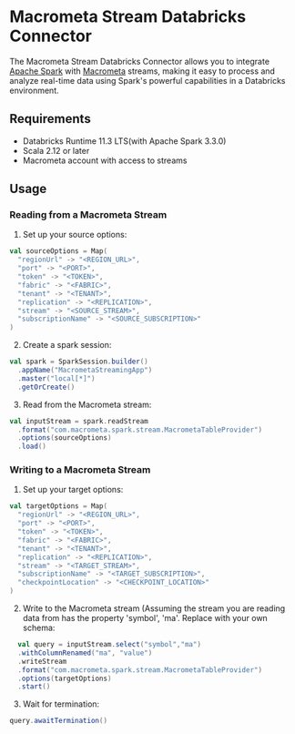 # Macrometa Stream Databricks Connector

The Macrometa Stream Databricks Connector allows you to integrate [Apache Spark](https://spark.apache.org/) with [Macrometa](https://www.macrometa.com/docs/streams/) streams, making it easy to process and analyze real-time data using Spark's powerful capabilities in a Databricks environment.

## Requirements

- Databricks Runtime 11.3 LTS(with Apache Spark 3.3.0)
- Scala 2.12 or later
- Macrometa account with access to streams

## Usage

### Reading from a Macrometa Stream

1. Set up your source options:

```scala
val sourceOptions = Map(
  "regionUrl" -> "<REGION_URL>",
  "port" -> "<PORT>",
  "token" -> "<TOKEN>",
  "fabric" -> "<FABRIC>",
  "tenant" -> "<TENANT>",
  "replication" -> "<REPLICATION>",
  "stream" -> "<SOURCE_STREAM>",
  "subscriptionName" -> "<SOURCE_SUBSCRIPTION>"
)
```

2. Create a spark session:
```scala
val spark = SparkSession.builder()
  .appName("MacrometaStreamingApp")
  .master("local[*]")
  .getOrCreate()
```
3. Read from the Macrometa stream:
```scala
val inputStream = spark.readStream
  .format("com.macrometa.spark.stream.MacrometaTableProvider")
  .options(sourceOptions)
  .load()
````
### Writing to a Macrometa Stream
1. Set up your target options:
```scala
val targetOptions = Map(
  "regionUrl" -> "<REGION_URL>",
  "port" -> "<PORT>",
  "token" -> "<TOKEN>",
  "fabric" -> "<FABRIC>",
  "tenant" -> "<TENANT>",
  "replication" -> "<REPLICATION>",
  "stream" -> "<TARGET_STREAM>",
  "subscriptionName" -> "<TARGET_SUBSCRIPTION>",
  "checkpointLocation" -> "<CHECKPOINT_LOCATION>"
)
```
2. Write to the Macrometa stream (Assuming the stream you are reading data from has the property 'symbol', 'ma'. Replace with your own schema:
```scala
  val query = inputStream.select("symbol","ma")
  .withColumnRenamed("ma", "value")
  .writeStream
  .format("com.macrometa.spark.stream.MacrometaTableProvider")
  .options(targetOptions)
  .start()
````
3. Wait for termination:
```scala
query.awaitTermination()
```